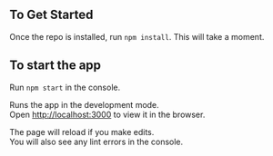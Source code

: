 ## To Get Started
Once the repo is installed, run `npm install`. This will take a moment.

## To start the app
Run  `npm start` in the console.

Runs the app in the development mode.\
Open [http://localhost:3000](http://localhost:3000) to view it in the browser.

The page will reload if you make edits.\
You will also see any lint errors in the console.

